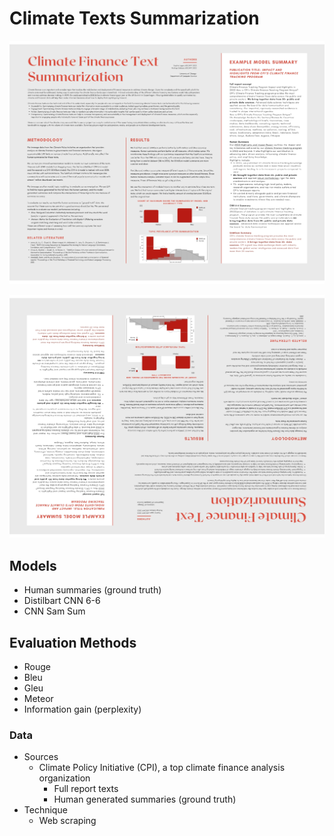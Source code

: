 # Climate Texts Summarization

![Poster](https://github.com/sophielogan/Climate_Texts_Summarization/blob/main/Poster.jpg)

<img src="Poster.jpg" alt="Poster" style="transform: rotate(180deg);">

## Models
- Human summaries (ground truth) 
- Distilbart CNN 6-6 
- CNN Sam Sum

## Evaluation Methods 
- Rouge
- Bleu 
- Gleu
- Meteor
- Information gain (perplexity)

### Data
- Sources 
  - Climate Policy Initiative (CPI), a top climate finance analysis organization
    - Full report texts 
    - Human generated summaries (ground truth)
- Technique 
  - Web scraping

